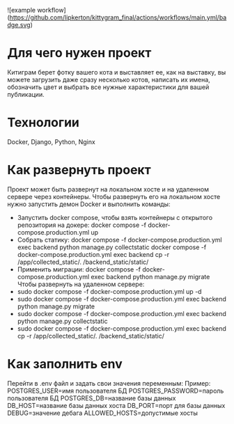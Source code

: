 ![example workflow]
(https://github.com/lipkerton/kittygram_final/actions/workflows/main.yml/badge.svg)

# Для чего нужен проект #
Китиграм берет фотку вашего кота и выставляет ее, как на выставку, вы можете загрузить даже сразу несколько котов, написать их имена, обозначить цвет и выбрать все нужные характеристики для вашей публикации.
# Технологии #
Docker, Django, Python, Nginx
# Как развернуть проект #
Проект может быть развернут на локальном хосте и на удаленном сервере через контейнеры. Чтобы развернуть его на локальном хосте нужно запустить демон Docker и выполнить команды:
+ Запустить docker compose, чтобы взять контейнеры с открытого репозитория на докере:
  docker compose -f docker-compose.production.yml up
+ Собрать статику:
  docker compose -f docker-compose.production.yml exec backend python manage.py collectstatic
  docker compose -f docker-compose.production.yml exec backend cp -r /app/collected_static/. /backend_static/static/
+ Применить миграции:
  docker compose -f docker-compose.production.yml exec backend python manage.py migrate
Чтобы развернуть на удаленном сервере:
+ sudo docker compose -f docker-compose.production.yml up -d
+ sudo docker compose -f docker-compose.production.yml exec backend python manage.py migrate
+ sudo docker compose -f docker-compose.production.yml exec backend python manage.py collectstatic
+ sudo docker compose -f docker-compose.production.yml exec backend cp -r /app/collected_static/. /backend_static/static/ 
# Как заполнить env #
Перейти в .env файл и задать свои значения переменным:
Пример:
POSTGRES_USER=имя пользователя БД
POSTGRES_PASSWORD=пароль пользователя БД
POSTGRES_DB=название базы данных
DB_HOST=название базы данных хоста
DB_PORT=порт для базы данных
DEBUG=значение дебага
ALLOWED_HOSTS=допустимые хосты

